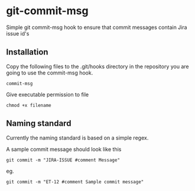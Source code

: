 # git-commit-msg

Simple git commit-msg hook to ensure that commit messages contain Jira issue id's



## Installation

Copy the following files to the .git/hooks directory in the repository you are going to use the commit-msg hook.

```
commit-msg

```

Give executable permission to file

```
chmod +x filename
```


## Naming standard

Currently the naming standard is based on a simple regex.

A sample commit message should look like this

```
git commit -m "JIRA-ISSUE #comment Message"
```

eg.

```
git commit -m "ET-12 #comment Sample commit message"
```

